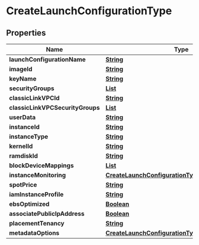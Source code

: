 

# CreateLaunchConfigurationType


## Properties

| Name | Type | Description | Notes |
|------------ | ------------- | ------------- | -------------|
|**launchConfigurationName** | [**String**](String.md) |  |  |
|**imageId** | [**String**](String.md) |  |  [optional] |
|**keyName** | [**String**](String.md) |  |  [optional] |
|**securityGroups** | [**List**](List.md) |  |  [optional] |
|**classicLinkVPCId** | [**String**](String.md) |  |  [optional] |
|**classicLinkVPCSecurityGroups** | [**List**](List.md) |  |  [optional] |
|**userData** | [**String**](String.md) |  |  [optional] |
|**instanceId** | [**String**](String.md) |  |  [optional] |
|**instanceType** | [**String**](String.md) |  |  [optional] |
|**kernelId** | [**String**](String.md) |  |  [optional] |
|**ramdiskId** | [**String**](String.md) |  |  [optional] |
|**blockDeviceMappings** | [**List**](List.md) |  |  [optional] |
|**instanceMonitoring** | [**CreateLaunchConfigurationTypeInstanceMonitoring**](CreateLaunchConfigurationTypeInstanceMonitoring.md) |  |  [optional] |
|**spotPrice** | [**String**](String.md) |  |  [optional] |
|**iamInstanceProfile** | [**String**](String.md) |  |  [optional] |
|**ebsOptimized** | [**Boolean**](Boolean.md) |  |  [optional] |
|**associatePublicIpAddress** | [**Boolean**](Boolean.md) |  |  [optional] |
|**placementTenancy** | [**String**](String.md) |  |  [optional] |
|**metadataOptions** | [**CreateLaunchConfigurationTypeMetadataOptions**](CreateLaunchConfigurationTypeMetadataOptions.md) |  |  [optional] |



